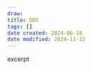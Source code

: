 ```yaml
---
draw:
title: DOS
tags: []
date created: 2024-06-18
date modified: 2024-11-12
---
```


excerpt

<!-- more -->
